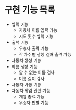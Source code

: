 # 구현 기능 목록

- 입력 기능
    - 자동차 이름 입력 기능
    - 시도 횟수 입력 기능
- 출력 기능
    - 우승자 출력 기능
    - 각 차수별 실행 결과 출력 기능
- 자동차 생성 기능
- 이름 생성 기능 
  - 알 수 없는 이름 검사
  - 이름 길이 검사
- 자동차 이동 기능
- 자동차 게임 관련 기능
    - 게임 종료 기능
    - 우승자 판별 기능

